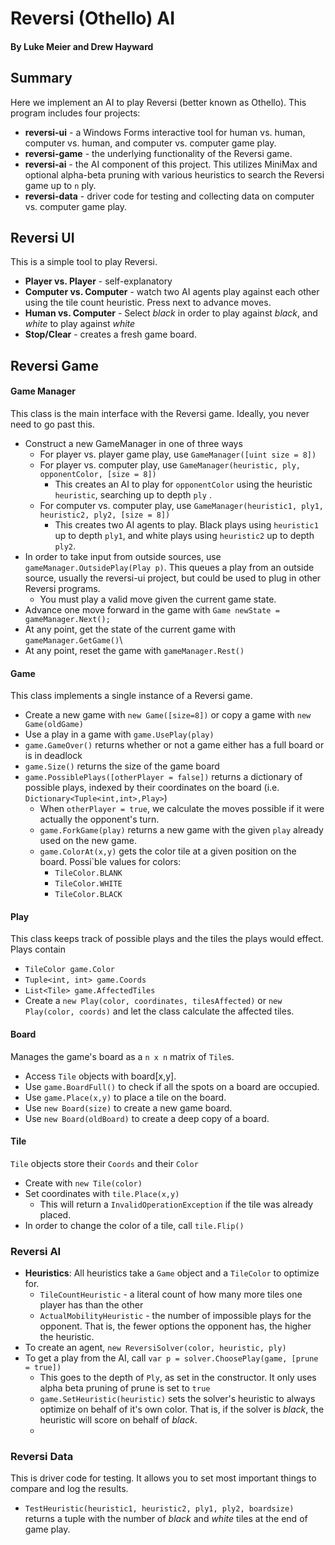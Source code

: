 
# Reversi (Othello) AI
#### By Luke Meier and Drew Hayward

## Summary
Here we implement an AI to play Reversi (better known as Othello).
This program includes four projects:
* **reversi-ui** - a Windows Forms interactive tool for human vs. human, computer vs. human, and computer vs. computer game play.  
* **reversi-game** - the underlying functionality of the Reversi game.  
* **reversi-ai** - the AI component of this project.  This utilizes MiniMax and optional alpha-beta pruning with various heuristics to search the Reversi game up to `n` ply.  
* **reversi-data** - driver code for testing and collecting data on computer vs. computer game play.  

## Reversi UI

This is a simple tool to play Reversi.  
* **Player vs. Player** - self-explanatory 
* **Computer vs. Computer** - watch two AI agents play against each other using the tile count heuristic.  Press next to advance moves.
* **Human vs. Computer** - Select *black* in order to play against *black*, and *white* to play against *white*
* **Stop/Clear** - creates a fresh game board.  

## Reversi Game
#### Game Manager
This class is the main interface with the Reversi game.  Ideally, you never need to go past this.
* Construct a new GameManager in one of three ways
	* For player vs. player game play, use `GameManager([uint size = 8])` 
	* For player vs. computer play, use `GameManager(heuristic, ply, opponentColor, [size = 8])`
		* This creates an AI to play for `opponentColor` using the heuristic `heuristic`, searching up to depth `ply`	.
	* For computer vs. computer play, use `GameManager(heuristic1, ply1, heuristic2, ply2, [size = 8])`
		* This creates two AI agents to play.  Black plays using `heuristic1` up to depth `ply1`, and white plays using `heuristic2` up to depth `ply2`.
* In order to take input from outside sources, use `gameManager.OutsidePlay(Play p)`.  This queues a play from an outside source, usually the reversi-ui project, but could be used to plug in other Reversi programs.  
	* You must play a valid move given the current game state.
* Advance one move forward in the game with `Game newState = gameManager.Next();`
* At any point, get the state of the current game with `gameManager.GetGame()`\
* At any point, reset the game with `gameManager.Rest()`
#### Game
This class implements a single instance of a Reversi game.
* Create a new game with `new Game([size=8])` or copy a game with `new Game(oldGame)`
* Use a play in a game with `game.UsePlay(play)`
* `game.GameOver()` returns whether or not a game either has a full board or is in deadlock
* `game.Size()` returns the size of the game board
* `game.PossiblePlays([otherPlayer = false])` returns a dictionary of possible plays, indexed by their coordinates on the board (i.e. `Dictionary<Tuple<int,int>,Play>`)
	* When `otherPlayer = true`, we calculate the moves possible if it were actually the opponent's turn.  
	* `game.ForkGame(play)` returns a new game with the given `play` already used on the new game.
	* `game.ColorAt(x,y)` gets the color tile at a given position on the board.  Possi`ble values for colors:
		* `TileColor.BLANK`
		* `TileColor.WHITE`
		* `TileColor.BLACK`
#### Play
This class keeps track of possible plays and the tiles the plays would effect. 
Plays contain 
* `TileColor game.Color`
* `Tuple<int, int> game.Coords` 
* `List<Tile> game.AffectedTiles`
* Create a `new Play(color, coordinates, tilesAffected)` or `new Play(color, coords)` and let the class calculate the affected tiles.  
#### Board
Manages the game's board as a `n x n` matrix of `Tile`s.
* Access `Tile` objects with board[x,y].
* Use `game.BoardFull()` to check if all the spots on a board are occupied.
* Use `game.Place(x,y)` to place a tile on the board.
* Use `new Board(size)` to create a new game board.
* Use `new Board(oldBoard)` to create a deep copy of a board.
#### Tile
`Tile` objects store their `Coords` and their `Color`
* Create with `new Tile(color)`
* Set coordinates with `tile.Place(x,y)`
	* This will return a `InvalidOperationException` if the tile was already placed.
* In order to change the color of a tile, call `tile.Flip()`
### Reversi AI
* **Heuristics**:  All heuristics take a `Game` object and a `TileColor` to optimize for.  
	* `TileCountHeuristic` - a literal count of how many more tiles one player has than the other
	* `ActualMobilityHeuristic` - the number of impossible plays for the opponent.  That is, the fewer options the opponent has, the higher the heuristic.  
* To create an agent, `new ReversiSolver(color, heuristic, ply)`
* To get a play from the AI, call `var p = solver.ChoosePlay(game, [prune = true])`
	* This goes to the depth of `Ply`, as set in the constructor.  It only uses alpha beta pruning of prune is set to `true`
	* `game.SetHeuristic(heuristic)` sets the solver's heuristic to always optimize on behalf of it's own color.  That is, if the solver is *black*, the heuristic will score on behalf of *black*.
	* 

### Reversi Data
This is driver code for testing.  It allows you to set most important things to compare and log the results.  
* `TestHeuristic(heuristic1, heuristic2, ply1, ply2, boardsize)` returns a tuple with the number of *black* and *white* tiles at the end of game play.   
